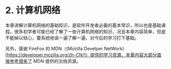 # 2. 计算机网络

本章讲解计算机网络的基础知识，是软件开发者必备的基本常识，所以也是基础课程。很多初学者可能已经了解了一些计算机网络的知识，况且本章内容简单，但是不能掉以轻心，要系统地读一遍了解一遍，对今后的学习打下基础。

另外，感谢 FireFox 的 MDN（(Mozilla Develper NetWork)[https://developer.mozilla.org/zh-CN/]）提供的学习资源，本章内容大部分直接参考借鉴了 MDN 提供的文档资源。